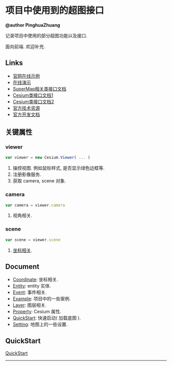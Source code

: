 # 项目中使用到的超图接口

**@author PinghuaZhuang**

记录项目中使用的部分超图功能以及接口.

面向前端. 欢迎补充.



## Links

+ [官网在线示例][1]
+ [在线演示][4]
+ [SuperMap相关类接口文档][2]
+ [Cesium类接口文档1][3]
+ [Cesium类接口文档2][6]
+ [官方技术资源][5]
+ [官方开发文档][7]



## 关键属性

### viewer

```js
var viewer = new Cesium.Viewer( ... )
```

1. 操控视图. 例如鼠标样式, 是否显示绿色边框等.
2. 注册影像服务.
3. 获取 camera, scene 对象.

### camera

```js
var camera = viewer.camera
```

1. 视角相关.

### scene

```js
var scene = viewer.scene
```

1. [坐标相关](./Coordinate.md). 



## Document

+ [Coordinate](./Coordinate.md): 坐标相关.
+ [Entity](./Entity.md): entity 实体.
+ [Event](./Event.md): 事件相关.
+ [Example](./Example.md): 项目中的一些案例.
+ [Layer](./Layer.md): 图层相关.
+ [Property](./Property.md): Cesium 属性.
+ [QuickStart](./QuickStart.md): 快速启动( 加载底图 ).
+ [Setting](./Setting.md): 地图上的一些设置.



## QuickStart

[QuickStart](./QuickStart.md)



---

[1]: http://support.supermap.com.cn:8090/webgl/examples/editor.html#tianditu	"在线示例"
[2]: https://www.supermap.com/EN/online/iClient%206R/iClient%206R%20for%20JavaScript/apidoc/files/SuperMap/BaseTypes/Bounds-js.html#SuperMap.Bounds	"SuperMap 相关类接口文档"
[3]: http://support.supermap.com.cn:8090/webgl/Build/Documentation	"在线文档1"
[4]: https://cesiumjs.org/Cesium/Apps/Sandcastle/index.html?src=Billboards.html	"在线演示"
[5]: http://support.supermap.com.cn/product/CodeLibrary.aspx?PRODUCT_TYPE=2	"官方自私资源"
[6]: https://cesiumjs.org/Cesium/Build/Documentation/	"在线文档2"
[7]: https://www.supermapol.com/developer/index.html	"官方开发文档"
